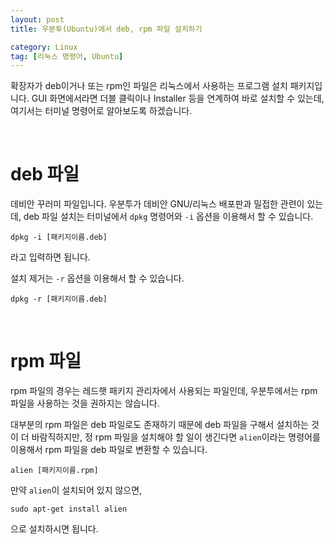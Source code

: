 ```yaml
---
layout: post
title: 우분투(Ubuntu)에서 deb, rpm 파일 설치하기

category: Linux
tag: [리눅스 명령어, Ubuntu]
---
```


확장자가 deb이거나 또는 rpm인 파일은 리눅스에서 사용하는 프로그램 설치 패키지입니다. GUI 화면에서라면 더블 클릭이나 Installer 등을 연계하여 바로 설치할 수 있는데, 여기서는 터미널 명령어로 알아보도록 하겠습니다.

<br>

# deb 파일

데비안 꾸러미 파일입니다. 우분투가 데비안 GNU/리눅스 배포판과 밀접한 관련이 있는데, deb 파일 설치는 터미널에서 `dpkg` 명령어와 `-i` 옵션을 이용해서 할 수 있습니다.

~~~
dpkg -i [패키지이름.deb]
~~~

라고 입력하면 됩니다. 


설치 제거는 `-r` 옵션을 이용해서 할 수 있습니다.

~~~
dpkg -r [패키지이름.deb]
~~~

<br>

# rpm 파일

rpm 파일의 경우는 레드햇 패키지 관리자에서 사용되는 파일인데, 우분투에서는 rpm 파일을 사용하는 것을 권하지는 않습니다.

대부분의 rpm 파일은 deb 파일로도 존재하기 때문에 deb 파일을 구해서 설치하는 것이 더 바람직하지만,
정 rpm 파일을 설치해야 할 일이 생긴다면 `alien`이라는 명령어를 이용해서 rpm 파일을 deb 파일로 변환할 수 있습니다.

~~~
alien [패키지이름.rpm]
~~~

만약 `alien`이 설치되어 있지 않으면, 

~~~
sudo apt-get install alien
~~~

으로 설치하시면 됩니다.